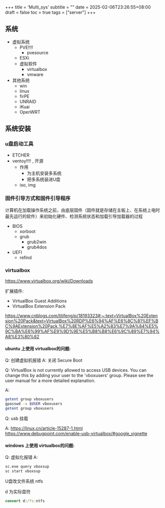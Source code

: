 +++
title = 'Multi_sys'
subtitle = ""
date = 2025-02-06T23:26:55+08:00
draft = false
toc = true
tags = ["server"]
+++

## 系统

- 虚拟系统
  - PVE!!!!
    - pvesource
  - ESXi
  - 虚拟软件
    - virtualbox
    - vmware
- 其他系统
  - win
  - linux
  - firPE
  - UNRAID
  - iKuai
  - OpenWRT


## 系统安装

### u盘启动工具

- ETCHER
- ventoy!!!! , 开源
  - 作用
    - 为主机安装多系统
    - 把多系统装进U盘
  - iso, img


### 固件引导方式和固件引导程序

计算机在加载操作系统之前，由底层固件（固件就是存储在主板上、在系统上电时最先运行的软件）来初始化硬件、检测系统状态和加载引导加载器的过程

- BIOS
  - xorboot
  - grub
    - grub2win
    - grub4dos
- UEFI
  - refind


### virtualbox

<https://www.virtualbox.org/wiki/Downloads>

扩展插件:
- VirtualBox Guest Additions
- VirtualBox Extension Pack

<https://www.cnblogs.com/litifeng/p/18193323#:~:text=VirtualBox%20Extension%20Pack&text=VirtualBox%20RDP%E6%94%AF%E6%8C%81%EF%BC%9AExtension%20Pack,%E7%8E%AF%E5%A2%83%E7%9A%84%E5%9C%BA%E6%99%AF%E9%9D%9E%E5%B8%B8%E6%9C%89%E7%94%A8%E3%80%82>


#### ubuntu 上使用 virtualbox的问题:

Q: 创建虚拟机报错
A: 关闭 Secure Boot

Q: 
VirtualBox is not currently allowed to access USB devices. You can change this by adding your user to the 'vboxusers' group. Please see the user manual for a more detailed explanation.

A:
```bash
getent group vboxusers
gpasswd -a $USER vboxusers
getent group vboxusers
```

Q:
usb 挂载

A:
<https://linux.cn/article-15287-1.html>
<https://www.debugpoint.com/enable-usb-virtualbox/#google_vignette>

#### windows 上使用 virtualbox的问题:


Q: 虚拟化报错
A:
```cmd
sc.exe query vboxsup
sc start vboxsup
```


U盘改文件系统 ntfs 

d 为实际盘符
```cmd 
convert d:/fs:ntfs
```
